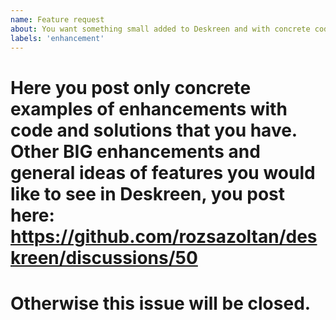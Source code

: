 ```yaml
---
name: Feature request
about: You want something small added to Deskreen and with concrete code and solution. 🎉 If it is a big enhancement drop it here https://github.com/rozsazoltan/deskreen/discussions/50
labels: 'enhancement'
---
```


# Here you post only concrete examples of enhancements with code and solutions that you have. Other BIG enhancements and general ideas of features you would like to see in Deskreen, you post here: https://github.com/rozsazoltan/deskreen/discussions/50

# Otherwise this issue will be closed.

<!---
❗️❗️ Also, please consider donating (https://opencollective.com/deskreen) ❗️❗️

Donations will ensure the following:

🔨 Long term maintenance of the project
🛣 Progress on the roadmap
🐛 Quick responses to bug reports and help requests
 -->
